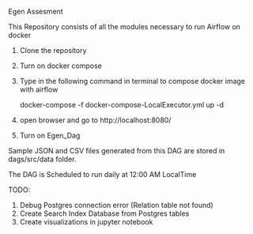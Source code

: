Egen Assesment 


This Repository consists of all the modules necessary to run Airflow on docker

1) Clone the repository
2) Turn on docker compose 
3) Type in the following command in terminal to compose docker image with airflow
    
    docker-compose -f docker-compose-LocalExecutor.yml up -d
    
4) open browser and go to http://localhost:8080/
5) Turn on Egen_Dag

Sample JSON and CSV files generated from this DAG are stored in dags/src/data folder.

The DAG is Scheduled to run daily at 12:00 AM LocalTime


TODO:
1) Debug Postgres connection error (Relation table not found)
2) Create Search Index Database from Postgres tables
3) Create visualizations in jupyter notebook

